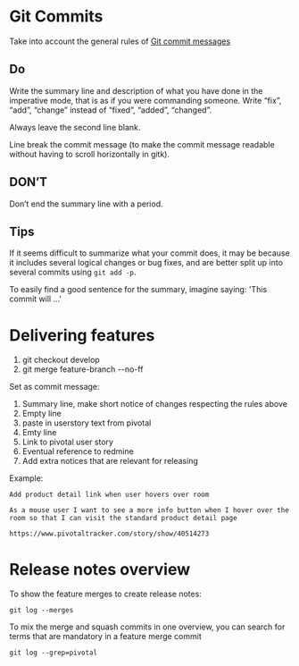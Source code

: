 Git Commits
===========

Take into account the general rules of [Git commit messages](https://gist.github.com/1475276)

Do
--

Write the summary line and description of what you have done in the imperative mode, that is as if you were commanding someone. Write “fix”, “add”, “change” instead of “fixed”, “added”, “changed”.

Always leave the second line blank.

Line break the commit message (to make the commit message readable without having to scroll horizontally in gitk).

DON’T
-----

Don’t end the summary line with a period.

Tips
----
If it seems difficult to summarize what your commit does, it may be because it includes several logical changes or bug fixes, and are better split up into several commits using `git add -p`.

To easily find a good sentence for the summary, imagine saying: 'This commit will …'


Delivering features
===================

 1. git checkout develop
 2. git merge feature-branch --no-ff

Set as commit message:

 1. Summary line, make short notice of changes respecting the rules above
 2. Empty line
 3. paste in userstory text from pivotal
 4. Emty line
 5. Link to pivotal user story
 6. Eventual reference to redmine
 7. Add extra notices that are relevant for releasing

Example:

    Add product detail link when user hovers over room

    As a mouse user I want to see a more info button when I hover over the
    room so that I can visit the standard product detail page

    https://www.pivotaltracker.com/story/show/40514273


Release notes overview
======================

To show the feature merges to create release notes:

    git log --merges

To mix the merge and squash commits in one overview, you can search for
terms that are mandatory in a feature merge commit

    git log --grep=pivotal



